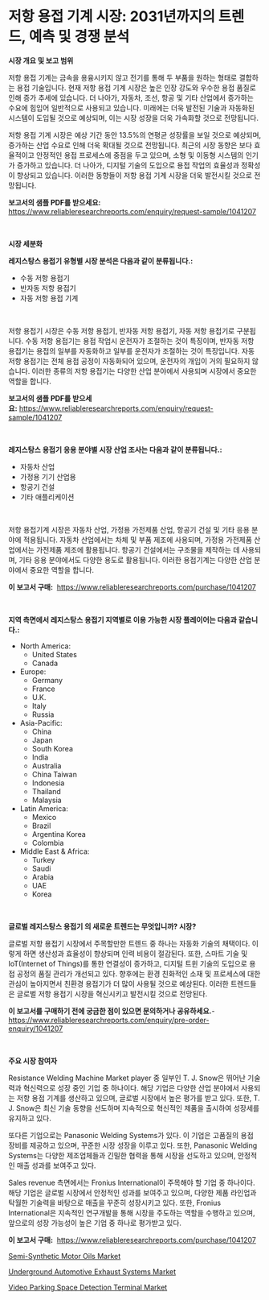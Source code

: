 <p><h1>저항 용접 기계 시장: 2031년까지의 트렌드, 예측 및 경쟁 분석</h1></p><p><strong>시장 개요 및 보고 범위</strong></p>
<p><p>저항 용접 기계는 금속을 용융시키지 않고 전기를 통해 두 부품을 원하는 형태로 결합하는 용접 기술입니다. 현재 저항 용접 기계 시장은 높은 인장 강도와 우수한 용접 품질로 인해 증가 추세에 있습니다. 더 나아가, 자동차, 조선, 항공 및 기타 산업에서 증가하는 수요에 힘입어 일반적으로 사용되고 있습니다. 미래에는 더욱 발전된 기술과 자동화된 시스템이 도입될 것으로 예상되며, 이는 시장 성장을 더욱 가속화할 것으로 전망됩니다.</p><p>저항 용접 기계 시장은 예상 기간 동안 13.5%의 연평균 성장률을 보일 것으로 예상되며, 증가하는 산업 수요로 인해 더욱 확대될 것으로 전망됩니다. 최근의 시장 동향은 보다 효율적이고 안정적인 용접 프로세스에 중점을 두고 있으며, 소형 및 이동형 시스템의 인기가 증가하고 있습니다. 더 나아가, 디지털 기술의 도입으로 용접 작업의 효율성과 정확성이 향상되고 있습니다. 이러한 동향들이 저항 용접 기계 시장을 더욱 발전시킬 것으로 전망됩니다.</p></p>
<p><strong>보고서의 샘플 PDF를 받으세요:</strong> <a href="https://www.reliableresearchreports.com/enquiry/request-sample/1041207">https://www.reliableresearchreports.com/enquiry/request-sample/1041207</a></p>
<p>&nbsp;</p>
<p><strong>시장 세분화</strong></p>
<p><strong>레지스탕스 용접기 유형별 시장 분석은 다음과 같이 분류됩니다.:</strong></p>
<p><ul><li>수동 저항 용접기</li><li>반자동 저항 용접기</li><li>자동 저항 용접 기계</li></ul></p>
<p>&nbsp;</p>
<p><p>저항 용접기 시장은 수동 저항 용접기, 반자동 저항 용접기, 자동 저항 용접기로 구분됩니다. 수동 저항 용접기는 용접 작업시 운전자가 조절하는 것이 특징이며, 반자동 저항 용접기는 용접의 일부를 자동화하고 일부를 운전자가 조절하는 것이 특징입니다. 자동 저항 용접기는 전체 용접 공정이 자동화되어 있으며, 운전자의 개입이 거의 필요하지 않습니다. 이러한 종류의 저항 용접기는 다양한 산업 분야에서 사용되며 시장에서 중요한 역할을 합니다.</p></p>
<p><strong>보고서의 샘플 PDF를 받으세요:</strong>&nbsp;<a href="https://www.reliableresearchreports.com/enquiry/request-sample/1041207">https://www.reliableresearchreports.com/enquiry/request-sample/1041207</a></p>
<p>&nbsp;</p>
<p><strong> 레지스탕스 용접기 응용 분야별 시장 산업 조사는 다음과 같이 분류됩니다.:</strong></p>
<p><ul><li>자동차 산업</li><li>가정용 기기 산업용</li><li>항공기 건설</li><li>기타 애플리케이션</li></ul></p>
<p>&nbsp;</p>
<p><p>저항 용접기계 시장은 자동차 산업, 가정용 가전제품 산업, 항공기 건설 및 기타 응용 분야에 적용됩니다. 자동차 산업에서는 차체 및 부품 제조에 사용되며, 가정용 가전제품 산업에서는 가전제품 제조에 활용됩니다. 항공기 건설에서는 구조물을 제작하는 데 사용되며, 기타 응용 분야에서도 다양한 용도로 활용됩니다. 이러한 용접기계는 다양한 산업 분야에서 중요한 역할을 합니다.</p></p>
<p><strong>이 보고서 구매:</strong>&nbsp; <a href="https://www.reliableresearchreports.com/purchase/1041207">https://www.reliableresearchreports.com/purchase/1041207</a></p>
<p>&nbsp;</p>
<p><strong>지역 측면에서 레지스탕스 용접기 지역별로 이용 가능한 시장 플레이어는 다음과 같습니다.:</strong></p>
<p><ul>
    <li>
        North America:
        <ul>
            <li>United States</li>
            <li>Canada</li>
        </ul>
    </li>
    <li>
        Europe:
        <ul>
            <li>Germany</li>
            <li>France</li>
            <li>U.K.</li>
            <li>Italy</li>
            <li>Russia</li>
        </ul>
    </li>
    <li>
        Asia-Pacific:
        <ul>
            <li>China</li>
            <li>Japan</li>
            <li>South Korea</li>
            <li>India</li>
            <li>Australia</li>
            <li>China Taiwan</li>
            <li>Indonesia</li>
            <li>Thailand</li>
            <li>Malaysia</li>
        </ul>
    </li>
    <li>
        Latin America:
        <ul>
            <li>Mexico</li>
            <li>Brazil</li>
            <li>Argentina Korea</li>
            <li>Colombia</li>
        </ul>
    </li>
    <li>
        Middle East & Africa:
        <ul>
            <li>Turkey</li>
            <li>Saudi</li>
            <li>Arabia</li>
            <li>UAE</li>
            <li>Korea</li>
        </ul>
    </li>
    </ul></p>
<p>&nbsp;</p>
<p><strong>글로벌 레지스탕스 용접기 의 새로운 트렌드는 무엇입니까? 시장?</strong></p>
<p><p>글로벌 저항 용접기 시장에서 주목할만한 트렌드 중 하나는 자동화 기술의 채택이다. 이렇게 하면 생산성과 효율성이 향상되며 인력 비용이 절감된다. 또한, 스마트 기술 및 IoT(Internet of Things)를 통한 연결성이 증가하고, 디지털 트윈 기술의 도입으로 용접 공정의 품질 관리가 개선되고 있다. 향후에는 환경 친화적인 소재 및 프로세스에 대한 관심이 높아지면서 친환경 용접기가 더 많이 사용될 것으로 예상된다. 이러한 트렌드들은 글로벌 저항 용접기 시장을 혁신시키고 발전시킬 것으로 전망된다.</p></p>
<p><strong>이 보고서를 구매하기 전에 궁금한 점이 있으면 문의하거나 공유하세요.</strong>- <a href="https://www.reliableresearchreports.com/enquiry/pre-order-enquiry/1041207">https://www.reliableresearchreports.com/enquiry/pre-order-enquiry/1041207</a></p>
<p>&nbsp;</p>
<p><strong>주요 시장 참여자</strong></p>
<p><p>Resistance Welding Machine Market player 중 일부인 T. J. Snow은 뛰어난 기술력과 혁신력으로 성장 중인 기업 중 하나이다. 해당 기업은 다양한 산업 분야에서 사용되는 저항 용접 기계를 생산하고 있으며, 글로벌 시장에서 높은 평가를 받고 있다. 또한, T. J. Snow은 최신 기술 동향을 선도하며 지속적으로 혁신적인 제품을 출시하여 성장세를 유지하고 있다.</p><p>또다른 기업으로는 Panasonic Welding Systems가 있다. 이 기업은 고품질의 용접 장비를 제공하고 있으며, 꾸준한 시장 성장을 이루고 있다. 또한, Panasonic Welding Systems는 다양한 제조업체들과 긴밀한 협력을 통해 시장을 선도하고 있으며, 안정적인 매출 성과를 보여주고 있다.</p><p>Sales revenue 측면에서는 Fronius International이 주목해야 할 기업 중 하나이다. 해당 기업은 글로벌 시장에서 안정적인 성과를 보여주고 있으며, 다양한 제품 라인업과 탁월한 기술력을 바탕으로 매출을 꾸준히 성장시키고 있다. 또한, Fronius International은 지속적인 연구개발을 통해 시장을 주도하는 역할을 수행하고 있으며, 앞으로의 성장 가능성이 높은 기업 중 하나로 평가받고 있다.</p></p>
<p><strong>이 보고서 구매:</strong>&nbsp;&nbsp;<a href="https://www.reliableresearchreports.com/purchase/1041207">https://www.reliableresearchreports.com/purchase/1041207</a></p>
<p><p><a href="https://github.com/timeliteaut/Market-Research-Report-List-1/blob/main/semi-synthetic-motor-oils-market.md">Semi-Synthetic Motor Oils Market</a></p><p><a href="https://github.com/globismark/Market-Research-Report-List-2/blob/main/underground-automotive-exhaust-systems-market.md">Underground Automotive Exhaust Systems Market</a></p><p><a href="https://github.com/bobicer/Market-Research-Report-List-2/blob/main/video-parking-space-detection-terminal-market.md">Video Parking Space Detection Terminal Market</a></p></p>
